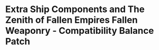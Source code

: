 # Extra Ship Components and The Zenith of Fallen Empires Fallen Weaponry - Compatibility Balance Patch
